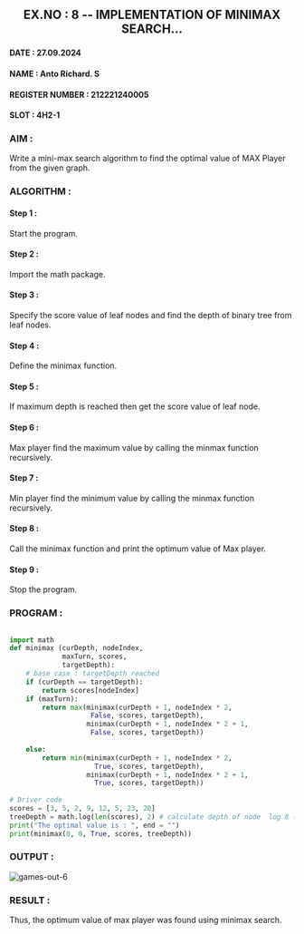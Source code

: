## <p align="center"> EX.NO : 8 -- IMPLEMENTATION OF MINIMAX SEARCH... </p>

#### DATE : 27.09.2024      
#### NAME : Anto Richard. S
#### REGISTER NUMBER : 212221240005
#### SLOT : 4H2-1

### AIM :

Write a mini-max search algorithm to find the optimal value of MAX Player from the given graph.

### ALGORITHM :

#### Step 1 : 

Start the program.

#### Step 2 :

Import the math package.

#### Step 3 : 

Specify the score value of leaf nodes and find the depth of binary tree from leaf nodes.

#### Step 4 : 

Define the minimax function.

#### Step 5 : 

If maximum depth is reached then get the score value of leaf node.

#### Step 6 : 

Max player find the maximum value by calling the minmax function recursively.

#### Step 7 : 

Min player find the minimum value by calling the minmax function recursively.

#### Step 8 : 

Call the minimax function  and print the optimum value of Max player.

#### Step 9 : 

Stop the program. 

### PROGRAM :

```python

import math
def minimax (curDepth, nodeIndex,
             maxTurn, scores,
             targetDepth):
    # base case : targetDepth reached
    if (curDepth == targetDepth):
        return scores[nodeIndex]
    if (maxTurn):
        return max(minimax(curDepth + 1, nodeIndex * 2,
                    False, scores, targetDepth),
                   minimax(curDepth + 1, nodeIndex * 2 + 1,
                    False, scores, targetDepth))
     
    else:
        return min(minimax(curDepth + 1, nodeIndex * 2,
                     True, scores, targetDepth),
                   minimax(curDepth + 1, nodeIndex * 2 + 1,
                     True, scores, targetDepth))
     
# Driver code
scores = [3, 5, 2, 9, 12, 5, 23, 20]
treeDepth = math.log(len(scores), 2) # calculate depth of node  log 8 (base 2) = 3)
print("The optimal value is : ", end = "")
print(minimax(0, 0, True, scores, treeDepth))

```

### OUTPUT :

![games-out-6](https://github.com/user-attachments/assets/c1e662f2-9cd7-4c9c-8438-3f2a4425c702)

### RESULT :

Thus, the optimum value of max player was found using minimax search.

